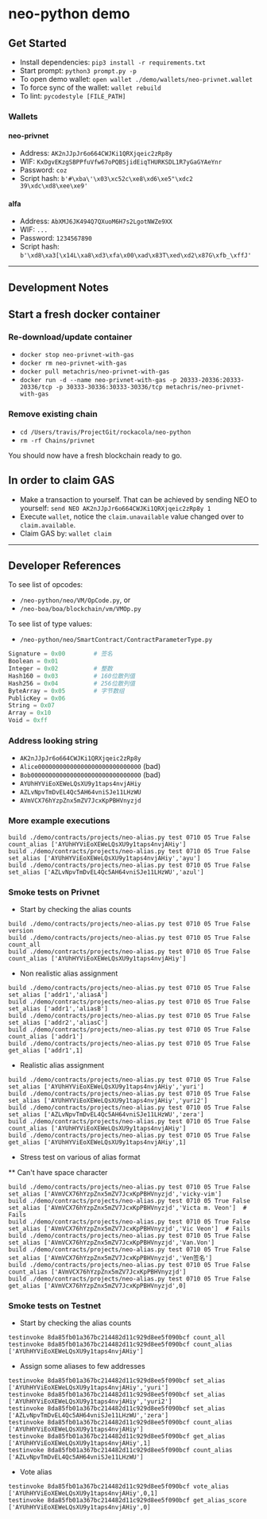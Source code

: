 # neo-python demo

## Get Started

* Install dependencies: `pip3 install -r requirements.txt`
* Start prompt: `python3 prompt.py -p`
* To open demo wallet: `open wallet ./demo/wallets/neo-privnet.wallet`
* To force sync of the wallet: `wallet rebuild`
* To lint: `pycodestyle [FILE_PATH]`

### Wallets

#### neo-privnet

* Address: `AK2nJJpJr6o664CWJKi1QRXjqeic2zRp8y`
* WIF: `KxDgvEKzgSBPPfuVfw67oPQBSjidEiqTHURKSDL1R7yGaGYAeYnr`
* Password: `coz`
* Script hash: `b'#\xba\'\x03\xc52c\xe8\xd6\xe5"\xdc2 39\xdc\xd8\xee\xe9'`

#### alfa

* Address: `AbXMJ6JK494Q7QXuoM6H7s2LgotNWZe9XX`
* WIF: `...`
* Password: `1234567890`
* Script hash: `b'\xd8\xa3[\x14L\xa8\xd3\xfa\x00\xad\x83T\xed\xd2\x87G\xfb_\xffJ'`

---

## Development Notes

## Start a fresh docker container

### Re-download/update container

* `docker stop neo-privnet-with-gas`
* `docker rm neo-privnet-with-gas`
* `docker pull metachris/neo-privnet-with-gas`
* `docker run -d --name neo-privnet-with-gas -p 20333-20336:20333-20336/tcp -p 30333-30336:30333-30336/tcp metachris/neo-privnet-with-gas`

### Remove existing chain

* `cd /Users/travis/ProjectGit/rockacola/neo-python`
* `rm -rf Chains/privnet`

You should now have a fresh blockchain ready to go.

## In order to claim GAS

* Make a transaction to yourself. That can be achieved by sending NEO to yourself: `send NEO AK2nJJpJr6o664CWJKi1QRXjqeic2zRp8y 1`
* Execute `wallet`, notice the `claim.unavailable` value changed over to `claim.available`.
* Claim GAS by: `wallet claim`

---

## Developer References

To see list of opcodes:

* `/neo-python/neo/VM/OpCode.py`, or
* `/neo-boa/boa/blockchain/vm/VMOp.py`

To see list of type values:

* `/neo-python/neo/SmartContract/ContractParameterType.py`

``` py
Signature = 0x00        # 签名
Boolean = 0x01
Integer = 0x02          # 整数
Hash160 = 0x03          # 160位散列值
Hash256 = 0x04          # 256位散列值
ByteArray = 0x05        # 字节数组
PublicKey = 0x06
String = 0x07
Array = 0x10
Void = 0xff
```

### Address looking string

* `AK2nJJpJr6o664CWJKi1QRXjqeic2zRp8y`
* `Alice00000000000000000000000000000` (bad)
* `Bob0000000000000000000000000000000` (bad)
* `AYUhHYViEoXEWeLQsXU9y1taps4nvjAHiy`
* `AZLvNpvTmDvEL4Qc5AH64vniSJe11LHzWU`
* `AVmVCX76hYzpZnx5mZV7JcxKpPBHVnyzjd`

### More example executions

```
build ./demo/contracts/projects/neo-alias.py test 0710 05 True False count_alias ['AYUhHYViEoXEWeLQsXU9y1taps4nvjAHiy']
build ./demo/contracts/projects/neo-alias.py test 0710 05 True False set_alias ['AYUhHYViEoXEWeLQsXU9y1taps4nvjAHiy','ayu']
build ./demo/contracts/projects/neo-alias.py test 0710 05 True False set_alias ['AZLvNpvTmDvEL4Qc5AH64vniSJe11LHzWU','azul']
```

### Smoke tests on Privnet

* Start by checking the alias counts

```
build ./demo/contracts/projects/neo-alias.py test 0710 05 True False version
build ./demo/contracts/projects/neo-alias.py test 0710 05 True False count_all
build ./demo/contracts/projects/neo-alias.py test 0710 05 True False count_alias ['AYUhHYViEoXEWeLQsXU9y1taps4nvjAHiy']
```

* Non realistic alias assignment

```
build ./demo/contracts/projects/neo-alias.py test 0710 05 True False set_alias ['addr1','aliasA']
build ./demo/contracts/projects/neo-alias.py test 0710 05 True False set_alias ['addr1','aliasB']
build ./demo/contracts/projects/neo-alias.py test 0710 05 True False set_alias ['addr2','aliasC']
build ./demo/contracts/projects/neo-alias.py test 0710 05 True False count_alias ['addr1']
build ./demo/contracts/projects/neo-alias.py test 0710 05 True False get_alias ['addr1',1]
```

* Realistic alias assignment

```
build ./demo/contracts/projects/neo-alias.py test 0710 05 True False set_alias ['AYUhHYViEoXEWeLQsXU9y1taps4nvjAHiy','yuri']
build ./demo/contracts/projects/neo-alias.py test 0710 05 True False set_alias ['AYUhHYViEoXEWeLQsXU9y1taps4nvjAHiy','yuri2']
build ./demo/contracts/projects/neo-alias.py test 0710 05 True False set_alias ['AZLvNpvTmDvEL4Qc5AH64vniSJe11LHzWU','zera']
build ./demo/contracts/projects/neo-alias.py test 0710 05 True False count_alias ['AYUhHYViEoXEWeLQsXU9y1taps4nvjAHiy']
build ./demo/contracts/projects/neo-alias.py test 0710 05 True False get_alias ['AYUhHYViEoXEWeLQsXU9y1taps4nvjAHiy',1]
```

* Stress test on various of alias format

** Can't have space character

```
build ./demo/contracts/projects/neo-alias.py test 0710 05 True False set_alias ['AVmVCX76hYzpZnx5mZV7JcxKpPBHVnyzjd','vicky-vim']
build ./demo/contracts/projects/neo-alias.py test 0710 05 True False set_alias ['AVmVCX76hYzpZnx5mZV7JcxKpPBHVnyzjd','Victa m. Veon']  # Fails
build ./demo/contracts/projects/neo-alias.py test 0710 05 True False set_alias ['AVmVCX76hYzpZnx5mZV7JcxKpPBHVnyzjd','Vic Veon']  # Fails
build ./demo/contracts/projects/neo-alias.py test 0710 05 True False set_alias ['AVmVCX76hYzpZnx5mZV7JcxKpPBHVnyzjd','Van.Von']
build ./demo/contracts/projects/neo-alias.py test 0710 05 True False set_alias ['AVmVCX76hYzpZnx5mZV7JcxKpPBHVnyzjd','Ven签名']
build ./demo/contracts/projects/neo-alias.py test 0710 05 True False count_alias ['AVmVCX76hYzpZnx5mZV7JcxKpPBHVnyzjd']
build ./demo/contracts/projects/neo-alias.py test 0710 05 True False get_alias ['AVmVCX76hYzpZnx5mZV7JcxKpPBHVnyzjd',0]
```

### Smoke tests on Testnet

* Start by checking the alias counts

```
testinvoke 8da85fb01a367bc214482d11c929d8ee5f090bcf count_all
testinvoke 8da85fb01a367bc214482d11c929d8ee5f090bcf count_alias ['AYUhHYViEoXEWeLQsXU9y1taps4nvjAHiy']
```

* Assign some aliases to few addresses

```
testinvoke 8da85fb01a367bc214482d11c929d8ee5f090bcf set_alias ['AYUhHYViEoXEWeLQsXU9y1taps4nvjAHiy','yuri']
testinvoke 8da85fb01a367bc214482d11c929d8ee5f090bcf set_alias ['AYUhHYViEoXEWeLQsXU9y1taps4nvjAHiy','yuri2']
testinvoke 8da85fb01a367bc214482d11c929d8ee5f090bcf set_alias ['AZLvNpvTmDvEL4Qc5AH64vniSJe11LHzWU','zera']
testinvoke 8da85fb01a367bc214482d11c929d8ee5f090bcf count_alias ['AYUhHYViEoXEWeLQsXU9y1taps4nvjAHiy']
testinvoke 8da85fb01a367bc214482d11c929d8ee5f090bcf get_alias ['AYUhHYViEoXEWeLQsXU9y1taps4nvjAHiy',1]
testinvoke 8da85fb01a367bc214482d11c929d8ee5f090bcf count_alias ['AZLvNpvTmDvEL4Qc5AH64vniSJe11LHzWU']
```

* Vote alias

```
testinvoke 8da85fb01a367bc214482d11c929d8ee5f090bcf vote_alias ['AYUhHYViEoXEWeLQsXU9y1taps4nvjAHiy',0,1]
testinvoke 8da85fb01a367bc214482d11c929d8ee5f090bcf get_alias_score ['AYUhHYViEoXEWeLQsXU9y1taps4nvjAHiy',0]
```
